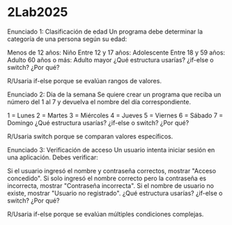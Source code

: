 # 2Lab2025
Enunciado 1: Clasificación de edad
Un programa debe determinar la categoría de una persona según su edad:

Menos de 12 años: Niño
Entre 12 y 17 años: Adolescente
Entre 18 y 59 años: Adulto
60 años o más: Adulto mayor
¿Qué estructura usarías? ¿if-else o switch? ¿Por qué?

R/Usaria if-else porque se evalúan rangos de valores.
 

Enunciado 2: Día de la semana
Se quiere crear un programa que reciba un número del 1 al 7 y devuelva el nombre del día correspondiente.

1 = Lunes
2 = Martes
3 = Miércoles
4 = Jueves
5 = Viernes
6 = Sábado
7 = Domingo
¿Qué estructura usarías? ¿if-else o switch? ¿Por qué?

 R/Usaria switch porque se comparan valores específicos.

Enunciado 3: Verificación de acceso
Un usuario intenta iniciar sesión en una aplicación. Debes verificar:

Si el usuario ingresó el nombre y contraseña correctos, mostrar "Acceso concedido".
Si solo ingresó el nombre correcto pero la contraseña es incorrecta, mostrar "Contraseña incorrecta".
Si el nombre de usuario no existe, mostrar "Usuario no registrado".
¿Qué estructura usarías? ¿if-else o switch? ¿Por qué?

R/Usaria if-else porque se evalúan múltiples condiciones complejas.
